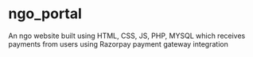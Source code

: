 # ngo_portal
An ngo website built using HTML, CSS, JS, PHP, MYSQL which receives payments from users using Razorpay payment gateway integration
